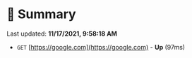 # 📖 Summary
Last updated: **11/17/2021, 9:58:18 AM**

- `GET` [https://google.com](https://google.com) - **Up** (97ms)
